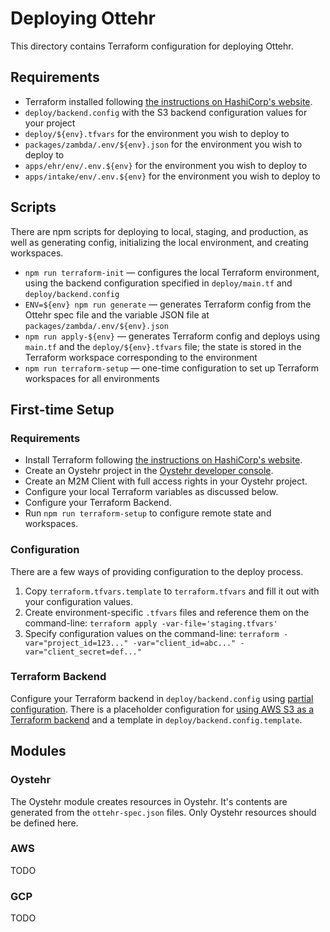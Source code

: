 # Deploying Ottehr

This directory contains Terraform configuration for deploying Ottehr.

## Requirements

- Terraform installed following [the instructions on HashiCorp's website](https://developer.hashicorp.com/terraform/install).
- `deploy/backend.config` with the S3 backend configuration values for your project
- `deploy/${env}.tfvars` for the environment you wish to deploy to
- `packages/zambda/.env/${env}.json` for the environment you wish to deploy to
- `apps/ehr/env/.env.${env}` for the environment you wish to deploy to
- `apps/intake/env/.env.${env}` for the environment you wish to deploy to

## Scripts

There are npm scripts for deploying to local, staging, and production, as well as generating config, initializing the local environment, and creating workspaces.

- `npm run terraform-init` &mdash; configures the local Terraform environment, using the backend configuration specified in `deploy/main.tf` and `deploy/backend.config`
- `ENV=${env} npm run generate` &mdash; generates Terraform config from the Ottehr spec file and the variable JSON file at `packages/zambda/.env/${env}.json`
- `npm run apply-${env}` &mdash; generates Terraform config and deploys using `main.tf` and the `deploy/${env}.tfvars` file; the state is stored in the Terraform workspace corresponding to the environment
- `npm run terraform-setup` &mdash; one-time configuration to set up Terraform workspaces for all environments

## First-time Setup

### Requirements

- Install Terraform following [the instructions on HashiCorp's website](https://developer.hashicorp.com/terraform/install).
- Create an Oystehr project in the [Oystehr developer console](https://console.oystehr.com).
- Create an M2M Client with full access rights in your Oystehr project.
- Configure your local Terraform variables as discussed below.
- Configure your Terraform Backend.
- Run `npm run terraform-setup` to configure remote state and workspaces.

### Configuration

There are a few ways of providing configuration to the deploy process.

1. Copy `terraform.tfvars.template` to `terraform.tfvars` and fill it out with your configuration values.
1. Create environment-specific `.tfvars` files and reference them on the command-line: `terraform apply -var-file='staging.tfvars'`
1. Specify configuration values on the command-line: `terraform -var="project_id=123..." -var="client_id=abc..." -var="client_secret=def..."`

### Terraform Backend

Configure your Terraform backend in `deploy/backend.config` using [partial configuration](https://developer.hashicorp.com/terraform/language/backend#partial-configuration). There is a placeholder configuration for [using AWS S3 as a Terraform backend](https://developer.hashicorp.com/terraform/language/backend/s3) and a template in `deploy/backend.config.template`.

## Modules

### Oystehr

The Oystehr module creates resources in Oystehr. It's contents are generated from the `ottehr-spec.json` files. Only Oystehr resources should be defined here.

### AWS

TODO

### GCP

TODO
